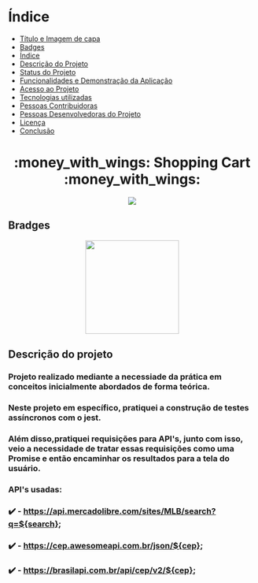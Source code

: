 # Índice 

* [Título e Imagem de capa](#Título-e-Imagem-de-capa)
* [Badges](#badges)
* [Índice](#índice)
* [Descrição do Projeto](#descrição-do-projeto)
* [Status do Projeto](#status-do-Projeto)
* [Funcionalidades e Demonstração da Aplicação](#funcionalidades-e-demonstração-da-aplicação)
* [Acesso ao Projeto](#acesso-ao-projeto)
* [Tecnologias utilizadas](#tecnologias-utilizadas)
* [Pessoas Contribuidoras](#pessoas-contribuidoras)
* [Pessoas Desenvolvedoras do Projeto](#pessoas-desenvolvedoras)
* [Licença](#licença)
* [Conclusão](#conclusão)

<h1 align='center'>:money_with_wings: Shopping Cart :money_with_wings: </h1>

<p align='center'>
<img src='./src/imgs/logo.png'></img>
</p>


## Bradges

<p align='center'>
<img src='https://img.shields.io/badge/status-finalizado-success' width='190px'></img>
</p>

## Descrição do projeto

### Projeto realizado mediante a necessiade da prática em conceitos inicialmente abordados de forma teórica.
### Neste projeto em específico, pratiquei a construção de testes assíncronos com o jest.
### Além disso,pratiquei requisições para API's, junto com isso, veio a necessidade de tratar essas requisições como uma Promise e então encaminhar os resultados para a tela do usuário.
### API's usadas: 

### :heavy_check_mark: - https://api.mercadolibre.com/sites/MLB/search?q=${search};
### :heavy_check_mark: - https://cep.awesomeapi.com.br/json/${cep};
### :heavy_check_mark: - https://brasilapi.com.br/api/cep/v2/${cep};
